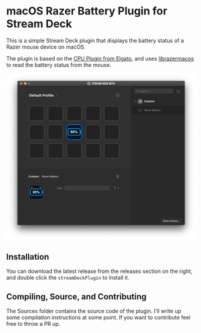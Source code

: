 # macOS Razer Battery Plugin for Stream Deck 

This is a simple Stream Deck plugin that displays the battery status of a Razer mouse device on macOS.

The plugin is based on the [CPU Plugin from Elgato](https://github.com/elgatosf/streamdeck-cpu), and uses [librazermacos](https://github.com/alexjsp/librazermacos) to read the battery status from the mouse.

![](screenshot.png)

## Installation

You can download the latest release from the releases section on the right, and double click the `streamDeckPlugin` to install it.

## Compiling, Source, and Contributing

The Sources folder contains the source code of the plugin. I'll write up some compilation instructions at some point. If you want to contribute feel free to throw a PR up.

